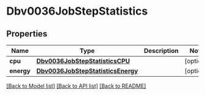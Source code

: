 # Dbv0036JobStepStatistics

## Properties
Name | Type | Description | Notes
------------ | ------------- | ------------- | -------------
**cpu** | [**Dbv0036JobStepStatisticsCPU**](Dbv0036JobStepStatisticsCPU.md) |  | [optional] 
**energy** | [**Dbv0036JobStepStatisticsEnergy**](Dbv0036JobStepStatisticsEnergy.md) |  | [optional] 

[[Back to Model list]](../README.md#documentation-for-models) [[Back to API list]](../README.md#documentation-for-api-endpoints) [[Back to README]](../README.md)


